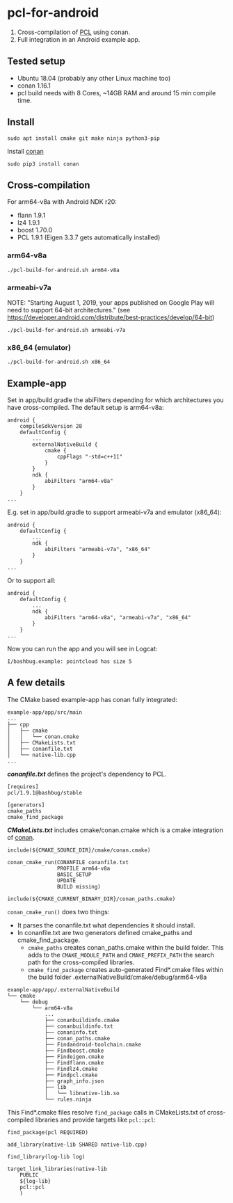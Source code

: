 # pcl-for-android

1. Cross-compilation of [PCL](https://github.com/PointCloudLibrary/pcl) using conan.
2. Full integration in an Android example app.

## Tested setup

* Ubuntu 18.04 (probably any other Linux machine too)
* conan 1.16.1
* pcl build needs with 8 Cores, ~14GB RAM and around 15 min compile time.

## Install

```
sudo apt install cmake git make ninja python3-pip
```

Install [conan](https://docs.conan.io/en/latest/installation.html)

```
sudo pip3 install conan
```

## Cross-compilation
For arm64-v8a with Android NDK r20:
- flann 1.9.1
- lz4 1.9.1
- boost 1.70.0
- PCL 1.9.1 (Eigen 3.3.7 gets automatically installed)

### arm64-v8a
```
./pcl-build-for-android.sh arm64-v8a
```

### armeabi-v7a
NOTE: "Starting August 1, 2019, your apps published on Google Play will need to support 64-bit architectures." (see https://developer.android.com/distribute/best-practices/develop/64-bit)
```
./pcl-build-for-android.sh armeabi-v7a
```

### x86_64 (emulator)
```
./pcl-build-for-android.sh x86_64
```
## Example-app
Set in app/build.gradle the abiFilters depending for which architectures you have cross-compiled.
The default setup is arm64-v8a:
```
android {
    compileSdkVersion 28
    defaultConfig {
        ...
        externalNativeBuild {
            cmake {
                cppFlags "-std=c++11"
            }
        }
        ndk {
            abiFilters "arm64-v8a"
        }
    }
...
```
E.g. set in app/build.gradle to support armeabi-v7a and emulator (x86_64):
```
android {
    defaultConfig {
        ...
        ndk {
            abiFilters "armeabi-v7a", "x86_64"
        }
    }
...
```
Or to support all:
```
android {
    defaultConfig {
        ...
        ndk {
            abiFilters "arm64-v8a", "armeabi-v7a", "x86_64"
        }
    }
...
```
Now you can run the app and you will see in Logcat:
```
I/bashbug.example: pointcloud has size 5
```

## A few details
The CMake based example-app has conan fully integrated:

```
example-app/app/src/main
...
├── cpp
│   ├── cmake
│   │   └── conan.cmake
│   ├── CMakeLists.txt
│   ├── conanfile.txt
│   └── native-lib.cpp
...
```

***conanfile.txt*** defines the project's dependency to PCL.
```
[requires]
pcl/1.9.1@bashbug/stable

[generators]
cmake_paths
cmake_find_package
```
***CMakeLists.txt*** includes cmake/conan.cmake which is a cmake integration of [conan](https://github.com/conan-io/cmake-conan/blob/develop/conan.cmake).
```
include(${CMAKE_SOURCE_DIR}/cmake/conan.cmake)

conan_cmake_run(CONANFILE conanfile.txt
                PROFILE arm64-v8a
                BASIC_SETUP
                UPDATE
                BUILD missing)

include(${CMAKE_CURRENT_BINARY_DIR}/conan_paths.cmake)

```
`conan_cmake_run()` does two things:
* It parses the conanfile.txt what dependencies it should install.
* In conanfile.txt are two generators defined cmake_paths and cmake_find_package.
  * `cmake_paths` creates conan_paths.cmake within the build folder. This adds to the `CMAKE_MODULE_PATH` and `CMAKE_PREFIX_PATH` the search path for the cross-compiled libraries.
  * `cmake_find_package` creates auto-generated Find*.cmake files within the build folder .externalNativeBuild/cmake/debug/arm64-v8a

```
example-app/app/.externalNativeBuild
└── cmake
    └── debug
        └── arm64-v8a
            ...
            ├── conanbuildinfo.cmake
            ├── conanbuildinfo.txt
            ├── conaninfo.txt
            ├── conan_paths.cmake
            ├── Findandroid-toolchain.cmake
            ├── Findboost.cmake
            ├── Findeigen.cmake
            ├── Findflann.cmake
            ├── Findlz4.cmake
            ├── Findpcl.cmake
            ├── graph_info.json
            ├── lib
            │   └── libnative-lib.so
            └── rules.ninja
```
This Find*.cmake files resolve `find_package` calls in CMakeLists.txt of cross-compiled libraries and provide targets like `pcl::pcl`:

```
find_package(pcl REQUIRED)

add_library(native-lib SHARED native-lib.cpp)

find_library(log-lib log)

target_link_libraries(native-lib
    PUBLIC
    ${log-lib}
    pcl::pcl
    )
```
